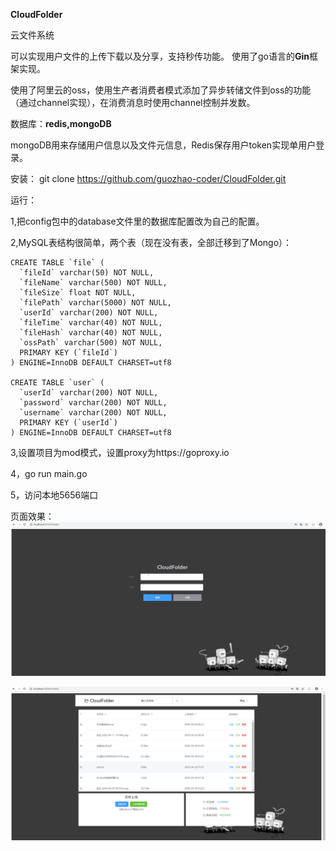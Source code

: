 **CloudFolder**

云文件系统

可以实现用户文件的上传下载以及分享，支持秒传功能。
使用了go语言的**Gin**框架实现。


使用了阿里云的oss，使用生产者消费者模式添加了异步转储文件到oss的功能（通过channel实现），在消费消息时使用channel控制并发数。


数据库：**redis,mongoDB**

mongoDB用来存储用户信息以及文件元信息，Redis保存用户token实现单用户登录。

安装：
git clone https://github.com/guozhao-coder/CloudFolder.git


运行：

1,把config包中的database文件里的数据库配置改为自己的配置。

2,MySQL表结构很简单，两个表（现在没有表，全部迁移到了Mongo）：

~~~~
CREATE TABLE `file` (
  `fileId` varchar(50) NOT NULL,
  `fileName` varchar(500) NOT NULL,
  `fileSize` float NOT NULL,
  `filePath` varchar(5000) NOT NULL,
  `userId` varchar(200) NOT NULL,
  `fileTime` varchar(40) NOT NULL,
  `fileHash` varchar(40) NOT NULL,
  `ossPath` varchar(500) NOT NULL,
  PRIMARY KEY (`fileId`)
) ENGINE=InnoDB DEFAULT CHARSET=utf8

CREATE TABLE `user` (
  `userId` varchar(200) NOT NULL,
  `password` varchar(200) NOT NULL,
  `username` varchar(200) NOT NULL,
  PRIMARY KEY (`userId`)
) ENGINE=InnoDB DEFAULT CHARSET=utf8

~~~~

3,设置项目为mod模式，设置proxy为https://goproxy.io

4，go run main.go

5，访问本地5656端口


页面效果：
![image](https://github.com/guozhao-coder/CloudFolder/blob/master/project-images/login.png)



![image](https://github.com/guozhao-coder/CloudFolder/blob/master/project-images/index.png)



